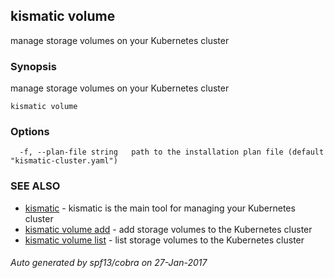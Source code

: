 ## kismatic volume

manage storage volumes on your Kubernetes cluster

### Synopsis


manage storage volumes on your Kubernetes cluster

```
kismatic volume
```

### Options

```
  -f, --plan-file string   path to the installation plan file (default "kismatic-cluster.yaml")
```

### SEE ALSO
* [kismatic](kismatic.md)	 - kismatic is the main tool for managing your Kubernetes cluster
* [kismatic volume add](kismatic_volume_add.md)	 - add storage volumes to the Kubernetes cluster
* [kismatic volume list](kismatic_volume_list.md)	 - list storage volumes to the Kubernetes cluster

###### Auto generated by spf13/cobra on 27-Jan-2017
